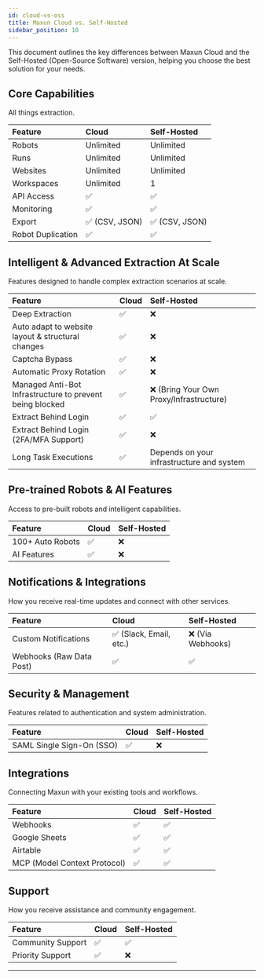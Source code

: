 ```yaml
---
id: cloud-vs-oss
title: Maxun Cloud vs. Self-Hosted
sidebar_position: 10
---
```


This document outlines the key differences between Maxun Cloud and the Self-Hosted (Open-Source Software) version, helping you choose the best solution for your needs.

## Core Capabilities

All things extraction.

| Feature          | Cloud        | Self-Hosted    |
| :--------------- | :----------- | :------------- |
| Robots           | Unlimited    | Unlimited      |
| Runs             | Unlimited    | Unlimited      |
| Websites         | Unlimited    | Unlimited      |
| Workspaces       | Unlimited    | 1              |
| API Access       | ✅           | ✅             |
| Monitoring       | ✅           | ✅             |
| Export            | ✅ (CSV, JSON) | ✅ (CSV, JSON) |
| Robot Duplication | ✅           | ✅             |

## Intelligent & Advanced Extraction At Scale

Features designed to handle complex extraction scenarios at scale.

| Feature                                                    | Cloud     | Self-Hosted                                 |
| :--------------------------------------------------------- | :-------- | :------------------------------------------ |
|Deep Extraction | ✅        | ❌                                          |
| Auto adapt to website layout & structural changes          | ✅        | ❌                                          |
| Captcha Bypass                                             | ✅        | ❌                                          |
| Automatic Proxy Rotation                                   | ✅        | ❌                                          |
| Managed Anti-Bot Infrastructure to prevent being blocked   | ✅        | ❌ (Bring Your Own Proxy/Infrastructure)    |
| Extract Behind Login                                       | ✅        | ✅                                          |
| Extract Behind Login (2FA/MFA Support)                     | ✅        | ❌                                          |
| Long Task Executions                                       | ✅        | Depends on your infrastructure and system   |

## Pre-trained Robots & AI Features

Access to pre-built robots and intelligent capabilities.

| Feature        | Cloud | Self-Hosted |
| :------------- | :---- | :---------- |
| 100+ Auto Robots | ✅    | ❌          |
| AI Features    | ✅    | ❌          |

## Notifications & Integrations

How you receive real-time updates and connect with other services.

| Feature                         | Cloud                | Self-Hosted          |
| :------------------------------ | :------------------- | :------------------- |
| Custom Notifications            | ✅ (Slack, Email, etc.) | ❌ (Via Webhooks)    |
| Webhooks (Raw Data Post)        | ✅                    | ✅                    |

## Security & Management

Features related to authentication and system administration.

| Feature                      | Cloud | Self-Hosted |
| :--------------------------- | :---- | :---------- |
| SAML Single Sign-On (SSO)    | ✅    | ❌          |

## Integrations

Connecting Maxun with your existing tools and workflows.

| Feature                  | Cloud | Self-Hosted |
| :----------------------- | :---- | :---------- |
| Webhooks                 | ✅    | ✅          |
| Google Sheets  | ✅    | ✅          |
| Airtable  | ✅    | ✅          |
| MCP (Model Context Protocol)          | ✅    | ✅          |

## Support

How you receive assistance and community engagement.

| Feature           | Cloud | Self-Hosted |
| :---------------- | :---- | :---------- |
| Community Support | ✅    | ✅          |
| Priority Support  | ✅    | ❌          |

---
